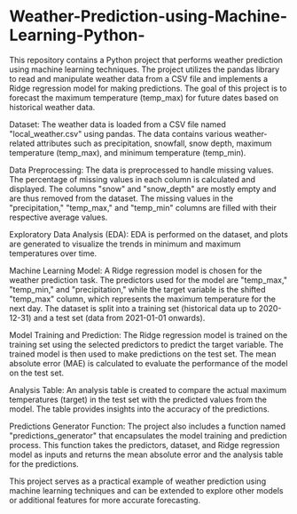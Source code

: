 # Weather-Prediction-using-Machine-Learning-Python-
This repository contains a Python project that performs weather prediction using machine learning techniques. The project utilizes the pandas library to read and manipulate weather data from a CSV file and implements a Ridge regression model for making predictions. The goal of this project is to forecast the maximum temperature (temp_max) for future dates based on historical weather data.

Dataset:
The weather data is loaded from a CSV file named "local_weather.csv" using pandas. The data contains various weather-related attributes such as precipitation, snowfall, snow depth, maximum temperature (temp_max), and minimum temperature (temp_min).

Data Preprocessing:
The data is preprocessed to handle missing values. The percentage of missing values in each column is calculated and displayed. The columns "snow" and "snow_depth" are mostly empty and are thus removed from the dataset. The missing values in the "precipitation," "temp_max," and "temp_min" columns are filled with their respective average values.

Exploratory Data Analysis (EDA):
EDA is performed on the dataset, and plots are generated to visualize the trends in minimum and maximum temperatures over time.

Machine Learning Model:
A Ridge regression model is chosen for the weather prediction task. The predictors used for the model are "temp_max," "temp_min," and "precipitation," while the target variable is the shifted "temp_max" column, which represents the maximum temperature for the next day. The dataset is split into a training set (historical data up to 2020-12-31) and a test set (data from 2021-01-01 onwards).

Model Training and Prediction:
The Ridge regression model is trained on the training set using the selected predictors to predict the target variable. The trained model is then used to make predictions on the test set. The mean absolute error (MAE) is calculated to evaluate the performance of the model on the test set.

Analysis Table:
An analysis table is created to compare the actual maximum temperatures (target) in the test set with the predicted values from the model. The table provides insights into the accuracy of the predictions.

Predictions Generator Function:
The project also includes a function named "predictions_generator" that encapsulates the model training and prediction process. This function takes the predictors, dataset, and Ridge regression model as inputs and returns the mean absolute error and the analysis table for the predictions.

This project serves as a practical example of weather prediction using machine learning techniques and can be extended to explore other models or additional features for more accurate forecasting.
